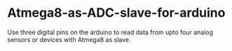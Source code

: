 Atmega8-as-ADC-slave-for-arduino
================================

Use three digital pins on the arduino to read data from upto four analog sensors or devices with Atmega8 as slave.
